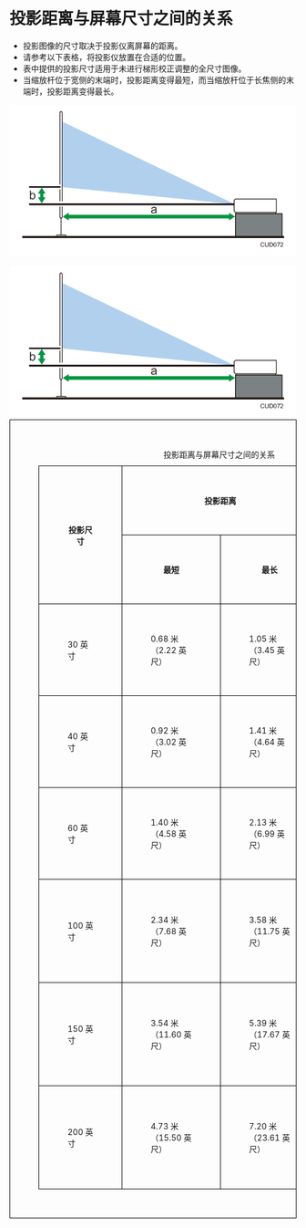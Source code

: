 # 投影距离与屏幕尺寸之间的关系

* 投影图像的尺寸取决于投影仪离屏幕的距离。
* 请参考以下表格，将投影仪放置在合适的位置。
* 表中提供的投影尺寸适用于未进行梯形校正调整的全尺寸图像。
* 当缩放杆位于宽侧的末端时，投影距离变得最短，而当缩放杆位于长焦侧的末端时，投影距离变得最长。

![](imagesQQ/C2P1.png)

 <img src="imagesQQ/C2P1.png" alt="" referrerpolicy="no-referrer"> 

[^_^]: # (注：因md无法合并单元格，此处选择用html制作表格)


<head>
    <meta charset="UTF-8">
    <meta name="viewport" content="width=device-width, initial-scale=1.0">
    <meta http-equiv="X-UA-Compatible" content="ie=edge">
    <title>投影距离与屏幕尺寸之间的关系</title>
    <style>
        table,
        table tr th,
        table tr td {
            border: 1px solid #000000;
            margin: 0;
            padding: 50px;
            /* 合并边框 */
            border-collapse: collapse;
        }
    </style>
</head>
<body>
    <div>
        <table>
            <caption>投影距离与屏幕尺寸之间的关系</caption>
            <tr>
                <th rowspan="2">投影尺寸</th>
                <th colspan="2">投影距离</th>
                <th rowspan="2">投影高度</th>
            </tr>
            <tr>
                <th>最短</th>
                <th>最长</th>
            </tr>
            <tr>
                <td>30 英寸</td>
                <td>0.68 米（2.22 英尺）</td>
                <td>1.05 米（3.45 英尺）</td>
                <td>4 厘米（1 英寸）</td>
            </tr>
            <tr>
                <td>40 英寸</td>
                <td>0.92 米（3.02 英尺）</td>
                <td>1.41 米（4.64 英尺）</td>
                <td>5 厘米（2 英寸）</td>
            </tr>
            <tr>
                <td>60 英寸</td>
                <td>1.40 米（4.58 英尺）</td>
                <td>2.13 米（6.99 英尺）</td>
                <td>7 厘米（3 英寸）</td>
            </tr>
            <tr>
                <td>100 英寸</td>
                <td>2.34 米（7.68 英尺）</td>
                <td>3.58 米（11.75 英尺）</td>
                <td>12 厘米（5 英寸）</td>
            </tr>
            <tr>
                <td>150 英寸</td>
                <td>3.54 米（11.60 英尺）</td>
                <td>5.39 米（17.67 英尺）</td>
                <td>18 厘米（7 英寸）</td>
            </tr>
            <tr>
                <td>200 英寸</td>
                <td>4.73 米（15.50 英尺）</td>
                <td>7.20 米（23.61 英尺）</td>
                <td>24 厘米（9 英寸）</td>
            </tr>
        </table>
    </div>

</body>



